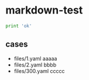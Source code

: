 # markdown-test

```py
print 'ok'
```

## cases

<!-- start -->
- files/1.yaml 	  aaaaa
- files/2.yaml 	  bbbb
- files/300.yaml 	  ccccc
<!-- end -->
